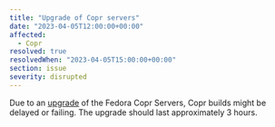 ```yaml
---
title: "Upgrade of Copr servers"
date: "2023-04-05T12:00:00+00:00"
affected:
  - Copr
resolved: true
resolvedWhen: "2023-04-05T15:00:00+00:00"
section: issue
severity: disrupted
---
```


Due to an [upgrade](https://pagure.io/fedora-infrastructure/issue/11201) of the Fedora
Copr Servers, Copr builds might be delayed or failing. The upgrade should last approximately 3 hours.
